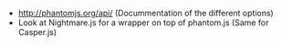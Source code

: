 * http://phantomjs.org/api/ (Docummentation of the different options)
* Look at Nightmare.js for a wrapper on top of phantom.js (Same for Casper.js)